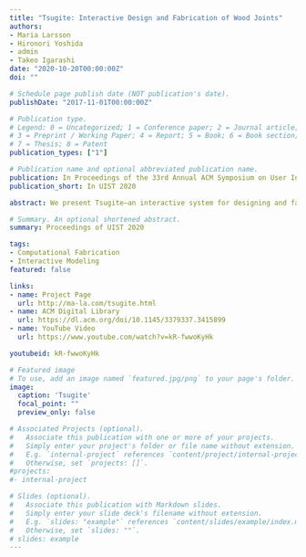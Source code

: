 ```yaml
---
title: "Tsugite: Interactive Design and Fabrication of Wood Joints"
authors:
- Maria Larsson
- Hironori Yoshida
- admin
- Takeo Igarashi
date: "2020-10-20T00:00:00Z"
doi: ""

# Schedule page publish date (NOT publication's date).
publishDate: "2017-11-01T00:00:00Z"

# Publication type.
# Legend: 0 = Uncategorized; 1 = Conference paper; 2 = Journal article;
# 3 = Preprint / Working Paper; 4 = Report; 5 = Book; 6 = Book section;
# 7 = Thesis; 8 = Patent
publication_types: ["1"]

# Publication name and optional abbreviated publication name.
publication: In Proceedings of the 33rd Annual ACM Symposium on User Interface Software and Technology
publication_short: In UIST 2020

abstract: We present Tsugite—an interactive system for designing and fabricating wood joints for frame structures. To design and manually craft such joints is difficult and time consuming. Our system facilitates the creation of custom joints by a modeling interface combined with computer numerical control (CNC) fabrication. The design space is a 3D grid of voxels that enables efficient geometrical analysis and combinatorial search. The interface has two modes":" manual editing and gallery. In the manual editing mode, the user edits a joint while receiving real-time graphical feedback and suggestions provided based on performance metrics including slidability, fabricability, and durability with regard to the direction of fiber. In the gallery mode, the user views and selects feasible joints that have been pre-calculated. When a joint design is finalized, it can be manufactured with a 3-axis CNC milling machine using a specialized path planning algorithm that ensures joint assemblability by corner rounding. This system was evaluated via a user study and by designing and fabricating joint samples and functional furniture.

# Summary. An optional shortened abstract.
summary: Proceedings of UIST 2020

tags:
- Computational Fabrication
- Interactive Modeling
featured: false

links:
- name: Project Page
  url: http://ma-la.com/tsugite.html
- name: ACM Digital Library
  url: https://dl.acm.org/doi/10.1145/3379337.3415899
- name: YouTube Video
  url: https://www.youtube.com/watch?v=kR-fwwoKyHk

youtubeid: kR-fwwoKyHk

# Featured image
# To use, add an image named `featured.jpg/png` to your page's folder. 
image:
  caption: 'Tsugite'
  focal_point: ""
  preview_only: false

# Associated Projects (optional).
#   Associate this publication with one or more of your projects.
#   Simply enter your project's folder or file name without extension.
#   E.g. `internal-project` references `content/project/internal-project/index.md`.
#   Otherwise, set `projects: []`.
#projects:
#- internal-project

# Slides (optional).
#   Associate this publication with Markdown slides.
#   Simply enter your slide deck's filename without extension.
#   E.g. `slides: "example"` references `content/slides/example/index.md`.
#   Otherwise, set `slides: ""`.
# slides: example
---
```



